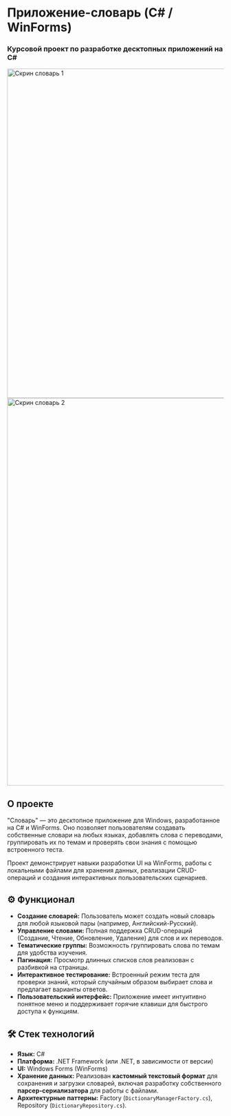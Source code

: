 # Приложение-словарь (C# / WinForms)

### Курсовой проект по разработке десктопных приложений на C#

<img width="1634" height="764" alt="Скрин словарь 1" src="https://github.com/user-attachments/assets/c5efe43f-9bae-435d-baa6-08b5d28b00b7" />
<img width="1634" height="899" alt="Скрин словарь 2" src="https://github.com/user-attachments/assets/19560fdf-40f1-4b3a-95c3-40753efd142d" />


## О проекте

"Словарь" — это десктопное приложение для Windows, разработанное на C# и WinForms. Оно позволяет пользователям создавать собственные словари на любых языках, добавлять слова с переводами, группировать их по темам и проверять свои знания с помощью встроенного теста.

Проект демонстрирует навыки разработки UI на WinForms, работы с локальными файлами для хранения данных, реализации CRUD-операций и создания интерактивных пользовательских сценариев.

## ⚙️ Функционал

*   **Создание словарей:** Пользователь может создать новый словарь для любой языковой пары (например, Английский-Русский).
*   **Управление словами:** Полная поддержка CRUD-операций (Создание, Чтение, Обновление, Удаление) для слов и их переводов.
*   **Тематические группы:** Возможность группировать слова по темам для удобства изучения.
*   **Пагинация:** Просмотр длинных списков слов реализован с разбивкой на страницы.
*   **Интерактивное тестирование:** Встроенный режим теста для проверки знаний, который случайным образом выбирает слова и предлагает варианты ответов.
*   **Пользовательский интерфейс:** Приложение имеет интуитивно понятное меню и поддерживает горячие клавиши для быстрого доступа к функциям.

## 🛠️ Стек технологий

*   **Язык:** C#
*   **Платформа:** .NET Framework (или .NET, в зависимости от версии)
*   **UI:** Windows Forms (WinForms)
*   **Хранение данных:** Реализован **кастомный текстовый формат** для сохранения и загрузки словарей, включая разработку собственного **парсер-сериализатора** для работы с файлами.
*   **Архитектурные паттерны:** Factory (`DictionaryManagerFactory.cs`), Repository (`DictionaryRepository.cs`).
